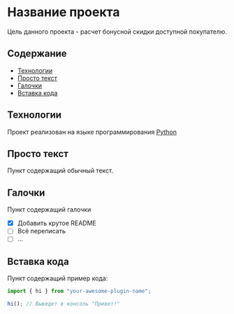 # Название проекта
Цель данного проекта - расчет бонусной скидки доступной покупателю.

## Содержание
- [Технологии](#технологии)
- [Просто текст](#просто-текст)
- [Галочки](#галочки)
- [Вставка кода](#вставка-кода)

## Технологии
Проект реализован на языке программирования [Python](https://www.python.org/)

## Просто текст
Пункт содержащий обычный текст.

## Галочки
Пункт содержащий галочки
- [x] Добавить крутое README
- [ ] Всё переписать
- [ ] ...

## Вставка кода
Пункт содержащий пример кода:
```typescript
import { hi } from "your-awesome-plugin-name";

hi(); // Выведет в консоль "Привет!"
``` 
